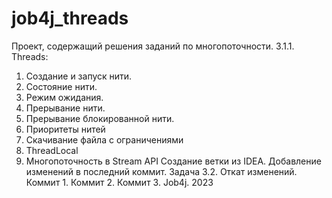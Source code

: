 # job4j_threads
Проект, содержащий решения заданий по многопоточности.
3.1.1. Threads:
1. Создание и запуск нити.
2. Состояние нити.
3. Режим ожидания.
4. Прерывание нити.
5. Прерывание блокированной нити.
6. Приоритеты нитей
7. Скачивание файла с ограничениями
8. ThreadLocal
9. Многопоточность в Stream API
Создание ветки из IDEA.
Добавление изменений в последний коммит.
Задача   3.2. Откат изменений.
Коммит 1.
Коммит 2.
Коммит 3.
Job4j. 2023